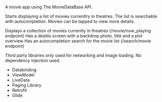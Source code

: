 A movie app using The MovieDataBase API.

Starts displaying a list of movies currentlry in theatres. 
The list is searchable with autocompletion.
Movies can be tapped to view more details.

Displays a collection of movies currently in theatres (/movie/now_playing endpoint)
Has a deatils screen with a backdrop photo, title and a plot overview
Has an autocompletion search for the movie list (/search/movie endpoint)

Third party libraries only used for networking and image loading.
No dependency injection used.

- Databinding
- ViewModel
- LiveData
- Paging Library
- Retrofit
- Glide
